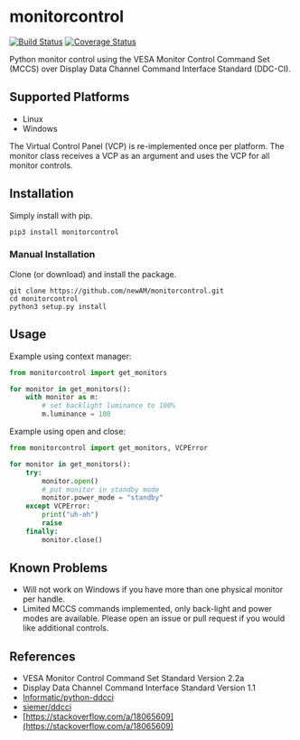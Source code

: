 # monitorcontrol

[![Build Status](https://travis-ci.org/newAM/monitorcontrol.svg?branch=master)](https://travis-ci.org/newAM/monitorcontrol)
[![Coverage Status](https://coveralls.io/repos/github/newAM/monitorcontrol/badge.svg?branch=master)](https://coveralls.io/github/newAM/monitorcontrol?branch=master)

Python monitor control using the VESA Monitor Control Command Set (MCCS) over Display Data Channel Command Interface Standard (DDC-CI).

## Supported Platforms
* Linux
* Windows

The Virtual Control Panel (VCP) is re-implemented once per platform.  The monitor class receives a VCP as an argument and uses the VCP for all monitor controls.

## Installation
Simply install with pip.
```
pip3 install monitorcontrol
```

### Manual Installation
Clone (or download) and install the package.
```
git clone https://github.com/newAM/monitorcontrol.git
cd monitorcontrol
python3 setup.py install
```

## Usage
Example using context manager:
```Python
from monitorcontrol import get_monitors

for monitor in get_monitors():
    with monitor as m:
        # set backlight luminance to 100%
        m.luminance = 100
```

Example using open and close:
```Python
from monitorcontrol import get_monitors, VCPError

for monitor in get_monitors():
    try:
        monitor.open()
        # put monitor in standby mode
        monitor.power_mode = "standby"
    except VCPError:
        print("uh-oh")
        raise
    finally:
        monitor.close()
```

## Known Problems
* Will not work on Windows if you have more than one physical monitor per handle.
* Limited MCCS commands implemented, only back-light and power modes are available.  Please open an issue or pull request if you would like additional controls.

## References
* VESA Monitor Control Command Set Standard Version 2.2a
* Display Data Channel Command Interface Standard Version 1.1
* [Informatic/python-ddcci](https://github.com/Informatic/python-ddcci)
* [siemer/ddcci](https://github.com/siemer/ddcci/)
* [https://stackoverflow.com/a/18065609](https://stackoverflow.com/a/18065609)
